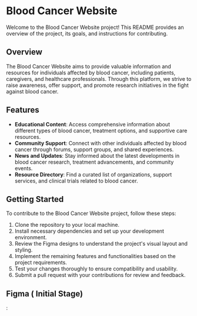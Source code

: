 # Blood Cancer Website

Welcome to the Blood Cancer Website project! This README provides an overview of the project, its goals, and instructions for contributing.

## Overview

The Blood Cancer Website aims to provide valuable information and resources for individuals affected by blood cancer, including patients, caregivers, and healthcare professionals. Through this platform, we strive to raise awareness, offer support, and promote research initiatives in the fight against blood cancer.

## Features

- **Educational Content**: Access comprehensive information about different types of blood cancer, treatment options, and supportive care resources.
- **Community Support**: Connect with other individuals affected by blood cancer through forums, support groups, and shared experiences.
- **News and Updates**: Stay informed about the latest developments in blood cancer research, treatment advancements, and community events.
- **Resource Directory**: Find a curated list of organizations, support services, and clinical trials related to blood cancer.

## Getting Started

To contribute to the Blood Cancer Website project, follow these steps:

1. Clone the repository to your local machine.
2. Install necessary dependencies and set up your development environment.
3. Review the Figma designs to understand the project's visual layout and styling.
4. Implement the remaining features and functionalities based on the project requirements.
5. Test your changes thoroughly to ensure compatibility and usability.
6. Submit a pull request with your contributions for review and feedback.

## Figma ( Initial Stage)
: 
